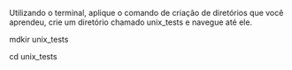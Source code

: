 Utilizando o terminal, aplique o comando de criação de diretórios que você aprendeu, crie um diretório chamado unix_tests e navegue até ele.

mdkir unix_tests

cd unix_tests
